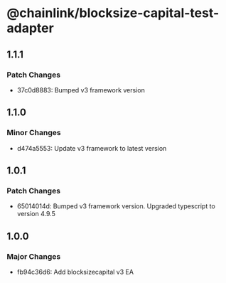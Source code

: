 # @chainlink/blocksize-capital-test-adapter

## 1.1.1

### Patch Changes

- 37c0d8883: Bumped v3 framework version

## 1.1.0

### Minor Changes

- d474a5553: Update v3 framework to latest version

## 1.0.1

### Patch Changes

- 65014014d: Bumped v3 framework version. Upgraded typescript to version 4.9.5

## 1.0.0

### Major Changes

- fb94c36d6: Add blocksizecapital v3 EA
